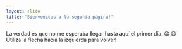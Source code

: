 ```yaml
---
layout: slide
title: "Bienvenidos a la segunda página!"
---
```

La verdad es que no me esperaba llegar hasta aquí el primer día. 😁 😃
Utiliza la flecha hacia la izquierda para volver!
